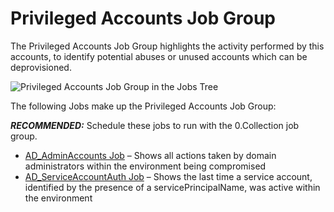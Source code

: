 # Privileged Accounts Job Group

The Privileged Accounts Job Group highlights the activity performed by this accounts, to identify
potential abuses or unused accounts which can be deprovisioned.

![Privileged Accounts Job Group in the Jobs Tree](/img/product_docs/accessanalyzer/11.6/accessanalyzer/admin/hostmanagement/jobstree.webp)

The following Jobs make up the Privileged Accounts Job Group:

**_RECOMMENDED:_** Schedule these jobs to run with the 0.Collection job group.

- [AD_AdminAccounts Job](/docs/accessanalyzer/11.6/solutions/activedirectory/activity/privilegedaccounts/ad_adminaccounts.md)
  – Shows all actions taken by domain administrators within the environment being compromised
- [AD_ServiceAccountAuth Job](/docs/accessanalyzer/11.6/solutions/activedirectory/activity/privilegedaccounts/ad_serviceaccountauth.md)
  – Shows the last time a service account, identified by the presence of a servicePrincipalName, was
  active within the environment
